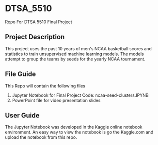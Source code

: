 # DTSA_5510
Repo For DTSA 5510 Final Project

## Project Description
This project uses the past 10 years of men's NCAA basketball scores and statistics to train unsupervised machine learning models. The models attempt to group the teams by seeds for the yearly NCAA tournament.

## File Guide
This Repo will contain the following files
1. Jupyter Notebook for Final Project Code: ncaa-seed-clusters.IPYNB
2. PowerPoint file for video presentation slides

## User Guide
The Jupyter Notebook was developed in the Kaggle online notebook environment. An easy way to view the notebook is go the Kaggle.com and upload the notebook from this repo.
